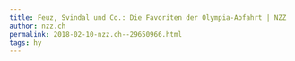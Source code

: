 ```yaml
---
title: Feuz, Svindal und Co.: Die Favoriten der Olympia-Abfahrt | NZZ
author: nzz.ch
permalink: 2018-02-10-nzz.ch--29650966.html
tags: hy
---
```


